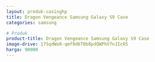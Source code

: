 ```yaml
---
layout: produk-casinghp
title: Dragon Vengeance Samsung Galaxy S9 Case
categories: samsung

# Produk
product-title: Dragon Vengeance Samsung Galaxy S9 Case
image-drive: 17SqdWo0-qmf9d6T0b8pdQWPhV7nJIc65
harga: 90000
---
```

